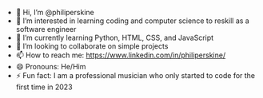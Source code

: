 - 👋 Hi, I’m @philiperskine
- 👀 I’m interested in learning coding and computer science to reskill as a software engineer
- 🌱 I’m currently learning Python, HTML, CSS, and JavaScript
- 💞️ I’m looking to collaborate on simple projects
- 📫 How to reach me: https://www.linkedin.com/in/philiperskine/
- 😄 Pronouns: He/Him
- ⚡ Fun fact: I am a professional musician who only started to code for the first time in 2023

<!---
philiperskine/philiperskine is a ✨ special ✨ repository because its `README.md` (this file) appears on your GitHub profile.
You can click the Preview link to take a look at your changes.
--->
